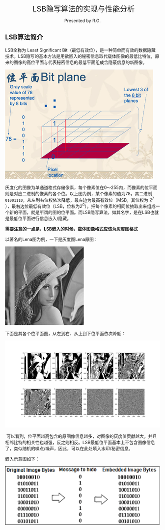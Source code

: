 <p align="center"> <font size=5> LSB隐写算法的实现与性能分析</font></p>

<p align="center">Presented by R.G.</p>

## LSB算法简介

LSB全称为 Least Significant Bit（最低有效位），是一种简单而有效的数据隐藏技术。LSB隐写的基本方法是用欲嵌入的秘密信息取代载体图像的最低比特位，原来的图像的高位平面与代表秘密信息的最低平面组成含隐蔽信息的新图像。

<img src="./img4readme/1.png" alt="1" style="zoom:50%;" />

灰度化的图像为单通道格式存储像素，每个像素值在0～255内，而像素的位平面则是对应二进制的像素的各个位。以上图为例，某个像素的值为78，其二进制`01001110`，从左到右位权依次降低，最左边为最高有效位（MSB，其位权为 $2^7$ ），最右边位最低有效位（LSB，位权为$2^0$）。把每个像素的相同位抽取出来组成一个新的平面，就是所谓的图的位平面。而LSB隐写算法，如其名字，是在LSB也就是最低位平面进行信息嵌入/隐藏。

**需要注意的一点是，LSB嵌入的时候，载体图像格式应该为灰度图格式**

以著名的Lena图为例，一下是灰度图Lena原图：

<img src="./images/lena.bmp" alt="lena" style="zoom:50%;" />

下面是其各个位平面图，从左到右、从上到下位平面依次降低：

<img src="./img4readme/2.png" alt="2" style="zoom:50%;" />

 可以看到，位平面越高包含的原图像信息越多，对图像的灰度值贡献越大，并且相邻比特的相关性也越强，反之则相反。LSB最低位平面基本上不包含图像信息了，类似随机的噪点/噪声，因此，可以在此处填入水印/秘密信息。

嵌入示意图如下：

<img src="./img4readme/3.png" alt="3" style="zoom:200%;" />

